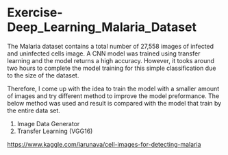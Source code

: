 # Exercise-Deep_Learning_Malaria_Dataset

The Malaria dataset contains a total number of 27,558 images of infected and uninfected cells image. A CNN model was trained using transfer learning and the model returns a high accuracy. However, it tooks around two hours to complete the model training for this simple classification due to the size of the dataset.

Therefore, I come up with the idea to train the model with a smaller amount of images and try different method to improve the model preformance. The below method was used and result is compared with the model that train by the entire data set. 
1. Image Data Generator
2. Transfer Learning (VGG16)

https://www.kaggle.com/iarunava/cell-images-for-detecting-malaria
